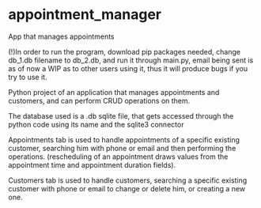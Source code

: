 # appointment_manager
App that manages appointments

(!)In order to run the program, download pip packages needed, change db_1.db filename to db_2.db, and run it through main.py, email being sent is as of now a WIP as to other users using it, thus it will produce bugs if you try to use it. 

Python project of an application that manages appointments and customers, and can perform CRUD operations on them.

The database used is a .db sqlite file, that gets accessed through the python code using its name and the sqlite3 connector

Appointments tab is used to handle appointments of a specific existing customer, searching him with phone or email and then performing the operations.
(rescheduling of an appointment draws values from the appointment time and appointment duration fields).

Customers tab is used to handle customers, searching a specific existing customer with phone or email to change or delete him, or creating a new one.
